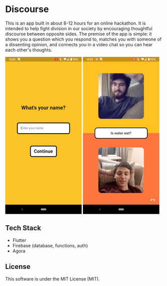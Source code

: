# Discourse

This is an app built in about 8-12 hours for an online hackathon. It is intended to help fight division in our society
by encouraging thoughtful discourse between opposite sides. The premise of the app is simple: 
it shows you a question which you respond to, matches you with someone of a dissenting
opinion, and connects you in a video chat so you can hear each other's thoughts.

![Welcome screen](screenshot-1.png) ![Call screen](screenshot-2.png)

## Tech Stack

- Flutter
- Firebase (database, functions, auth)
- Agora

## License

This software is under the MIT License (MIT).
